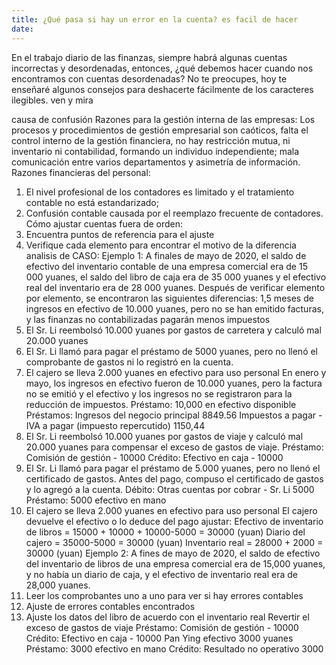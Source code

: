 ```yaml
---
title: ¿Qué pasa si hay un error en la cuenta? es facil de hacer
date: 
---
```

En el trabajo diario de las finanzas, siempre habrá algunas cuentas incorrectas y desordenadas, entonces, ¿qué debemos hacer cuando nos encontramos con cuentas desordenadas? No te preocupes, hoy te enseñaré algunos consejos para deshacerte fácilmente de los caracteres ilegibles. ven y mira
<!-- more -->
causa de confusión
Razones para la gestión interna de las empresas:
Los procesos y procedimientos de gestión empresarial son caóticos, falta el control interno de la gestión financiera, no hay restricción mutua, ni inventario ni contabilidad, formando un individuo independiente; mala comunicación entre varios departamentos y asimetría de información.
Razones financieras del personal:
1. El nivel profesional de los contadores es limitado y el tratamiento contable no está estandarizado;
2. Confusión contable causada por el reemplazo frecuente de contadores.
Cómo ajustar cuentas fuera de orden:
1. Encuentra puntos de referencia para el ajuste
2. Verifique cada elemento para encontrar el motivo de la diferencia
analisis de CASO:
Ejemplo 1: A finales de mayo de 2020, el saldo de efectivo del inventario contable de una empresa comercial era de 15 000 yuanes, el saldo del libro de caja era de 35 000 yuanes y el efectivo real del inventario era de 28 000 yuanes.
Después de verificar elemento por elemento, se encontraron las siguientes diferencias:
1,5 meses de ingresos en efectivo de 10.000 yuanes, pero no se han emitido facturas, y las finanzas no contabilizadas pagarán menos impuestos
2. El Sr. Li reembolsó 10.000 yuanes por gastos de carretera y calculó mal 20.000 yuanes
3. El Sr. Li llamó para pagar el préstamo de 5000 yuanes, pero no llenó el comprobante de gastos ni lo registró en la cuenta.
4. El cajero se lleva 2.000 yuanes en efectivo para uso personal
En enero y mayo, los ingresos en efectivo fueron de 10.000 yuanes, pero la factura no se emitió y el efectivo y los ingresos no se registraron para la reducción de impuestos.
Préstamo: 10,000 en efectivo disponible
Préstamos: Ingresos del negocio principal 8849.56
Impuestos a pagar - IVA a pagar (impuesto repercutido) 1150,44
2. El Sr. Li reembolsó 10.000 yuanes por gastos de viaje y calculó mal 20.000 yuanes para compensar el exceso de gastos de viaje.
Préstamo: Comisión de gestión - 10000
Crédito: Efectivo en caja - 10000
3. El Sr. Li llamó para pagar el préstamo de 5.000 yuanes, pero no llenó el certificado de gastos. Antes del pago, compuso el certificado de gastos y lo agregó a la cuenta.
Débito: Otras cuentas por cobrar - Sr. Li 5000
Préstamo: 5000 efectivo en mano
4. El cajero se lleva 2.000 yuanes en efectivo para uso personal
El cajero devuelve el efectivo o lo deduce del pago
ajustar:
Efectivo de inventario de libros = 15000 + 10000 + 10000-5000 = 30000 (yuan)
Diario del cajero = 35000-5000 = 30000 (yuan)
Inventario real = 28000 + 2000 = 30000 (yuan)
Ejemplo 2: A fines de mayo de 2020, el saldo de efectivo del inventario de libros de una empresa comercial era de 15,000 yuanes, y no había un diario de caja, y el efectivo de inventario real era de 28,000 yuanes.
1. Leer los comprobantes uno a uno para ver si hay errores contables
2. Ajuste de errores contables encontrados
3. Ajuste los datos del libro de acuerdo con el inventario real
Revertir el exceso de gastos de viaje
Préstamo: Comisión de gestión - 10000
Crédito: Efectivo en caja - 10000
Pan Ying efectivo 3000 yuanes
Préstamo: 3000 efectivo en mano
Crédito: Resultado no operativo 3000